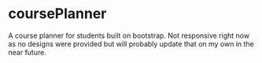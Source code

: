 # coursePlanner

A course planner for students built on bootstrap. Not responsive right now as no designs were provided but will probably update that on my own in the near future.

